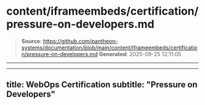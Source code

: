 # content/iframeembeds/certification/pressure-on-developers.md

> **Source**: https://github.com/pantheon-systems/documentation/blob/main/content/iframeembeds/certification/pressure-on-developers.md
> **Generated**: 2025-09-25 12:11:05

---

---
title: WebOps Certification
subtitle: "Pressure on Developers"
---

<Partial file="certification-guide/pressure-on-developers.md" />

